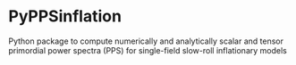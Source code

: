 # PyPPSinflation

 Python package to compute numerically and analytically scalar and tensor primordial power spectra (PPS) for single-field slow-roll inflationary models 
